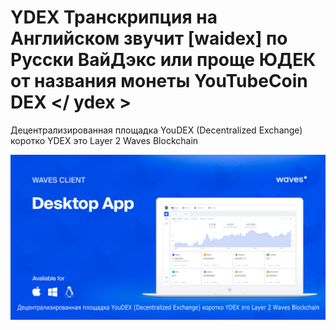 # YDEX Транскрипция на Английском звучит [waidex] по Русски ВайДэкс или проще ЮДЕК от названия монеты YouTubeCoin DEX  </ ydex >

Децентрализированная площадка YouDEX (Decentralized Exchange) коротко YDEX  это Layer 2 Waves Blockchain
<p align="center">
  <img src="https://github.com/raasakh/YDEX/blob/dev/wallet.png">
</p>
